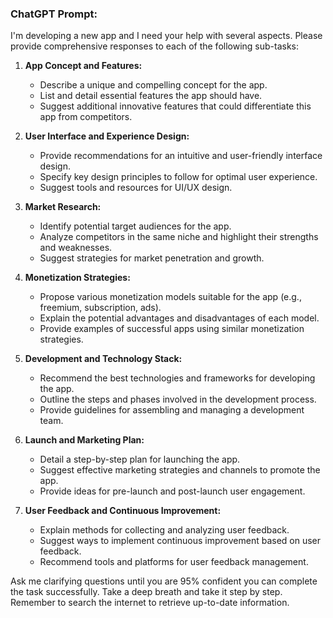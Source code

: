 ### ChatGPT Prompt:

I'm developing a new app and I need your help with several aspects. Please provide comprehensive responses to each of the following sub-tasks:

1. **App Concept and Features:**
   - Describe a unique and compelling concept for the app.
   - List and detail essential features the app should have.
   - Suggest additional innovative features that could differentiate this app from competitors.

2. **User Interface and Experience Design:**
   - Provide recommendations for an intuitive and user-friendly interface design.
   - Specify key design principles to follow for optimal user experience.
   - Suggest tools and resources for UI/UX design.

3. **Market Research:**
   - Identify potential target audiences for the app.
   - Analyze competitors in the same niche and highlight their strengths and weaknesses.
   - Suggest strategies for market penetration and growth.

4. **Monetization Strategies:**
   - Propose various monetization models suitable for the app (e.g., freemium, subscription, ads).
   - Explain the potential advantages and disadvantages of each model.
   - Provide examples of successful apps using similar monetization strategies.

5. **Development and Technology Stack:**
   - Recommend the best technologies and frameworks for developing the app.
   - Outline the steps and phases involved in the development process.
   - Provide guidelines for assembling and managing a development team.

6. **Launch and Marketing Plan:**
   - Detail a step-by-step plan for launching the app.
   - Suggest effective marketing strategies and channels to promote the app.
   - Provide ideas for pre-launch and post-launch user engagement.

7. **User Feedback and Continuous Improvement:**
   - Explain methods for collecting and analyzing user feedback.
   - Suggest ways to implement continuous improvement based on user feedback.
   - Recommend tools and platforms for user feedback management.

Ask me clarifying questions until you are 95% confident you can complete the task successfully. Take a deep breath and take it step by step. Remember to search the internet to retrieve up-to-date information.